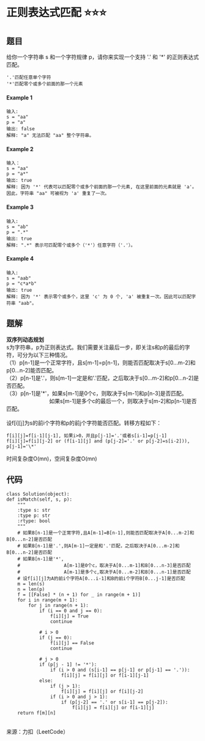 正则表达式匹配 :star::star::star:
=
题目
-
给你一个字符串 s 和一个字符规律 p，请你来实现一个支持 '.' 和 '*' 的正则表达式匹配。<br>

    '.'匹配任意单个字符
    '*'匹配零个或多个前面的那一个元素

#### Example 1

    输入:
    s = "aa"
    p = "a"
    输出: false
    解释: "a" 无法匹配 "aa" 整个字符串。
#### Example 2
    输入：
    s = "aa"
    p = "a*"
    输出: true
    解释: 因为 '*' 代表可以匹配零个或多个前面的那一个元素, 在这里前面的元素就是 'a'。因此，字符串 "aa" 可被视为 'a' 重复了一次。
#### Example 3
    输入:
    s = "ab"
    p = ".*"
    输出: true
    解释: ".*" 表示可匹配零个或多个（'*'）任意字符（'.'）。
#### Example 4
    输入:
    s = "aab"
    p = "c*a*b"
    输出: true
    解释: 因为 '*' 表示零个或多个，这里 'c' 为 0 个, 'a' 被重复一次。因此可以匹配字符串 "aab"。
题解
-
**双序列动态规划**<br>
s为字符串，p为正则表达式。我们需要关注最后一步，即关注s和p的最后的字符，可分为以下三种情况。<br>
（1）p[n-1]是一个正常字符，且s[m-1]=p[n-1]，则能否匹配取决于s[0...m-2]和p[0...n-2]能否匹配。<br>
（2）p[n-1]是'.'，则s[m-1]一定是和'.'匹配，之后取决于s[0...m-2]和p[0...n-2]是否匹配。<br>
（3）p[n-1]是'\*'，如果s[m-1]是0个c，则取决于s[m-1]和p[n-3]是否匹配。<br>
&ensp;&ensp;&ensp;&ensp;&ensp;&ensp;&ensp;&ensp;&ensp;&ensp;&ensp;&ensp;&ensp;&ensp;&ensp;&ensp;如果s[m-1]是多个c的最后一个，则取决于s[m-2]和p[n-1]是否匹配。<br>
<br>
设f[i][j]为s的前i个字符和p的前j个字符能否匹配。转移方程如下：<br>

    f[i][j]=f[i-1][j-1], 如果i>0，并且p[j-1]='.'或者s[i-1]=p[j-1]
    f[i][j]=f[i][j-2] or (f[i-1][j] and (p[j-2]='.' or p[j-2]=s[i-2])), p[j-1]='\*'
时间复杂度O(mn)，空间复杂度O(mn)

代码
-
    class Solution(object):
    def isMatch(self, s, p):
        """
        :type s: str
        :type p: str
        :rtype: bool
        """
        # 如果B[n-1]是一个正常字符,且A[m-1]=B[n-1],则能否匹配取决于A[0...m-2]和B[0...n-2]是否匹配
        # 如果B[n-1]是'.',则A[m-1]一定是和'.'匹配，之后取决于A[0...m-2]和B[0...n-2]是否匹配
        # 如果B[n-1]是'*',
        #                A[m-1]是0个c，取决于A[0...m-1]和B[0...n-3]是否匹配
        #                A[m-1]是多个c,取决于A[0...m-2]和B[0...n-1]是否匹配
        # 设f[i][j]为A的前i个字符A[0...i-1]和B的前i个字符B[0...j-1]是否匹配 
        m = len(s)
        n = len(p)
        f = [[False] * (n + 1) for _ in range(m + 1)]
        for i in range(m + 1):
            for j in range(n + 1):
                if (i == 0 and j == 0):
                    f[i][j] = True
                    continue
                
                # i > 0
                if (j == 0):
                    f[i][j] == False
                    continue
                
                # j > 0
                if (p[j - 1] != '*'):
                    if (i > 0 and (s[i-1] == p[j-1] or p[j-1] == '.')):
                        f[i][j] = f[i][j] or f[i-1][j-1]
                else:
                    if (j > 1):
                        f[i][j] = f[i][j] or f[i][j-2]
                    if (i > 0 and j > 1):
                        if (p[j-2] == '.' or s[i-1] == p[j-2]):
                            f[i][j] = f[i][j] or f[i-1][j]
        return f[m][n]
<br>
来源：力扣（LeetCode）

